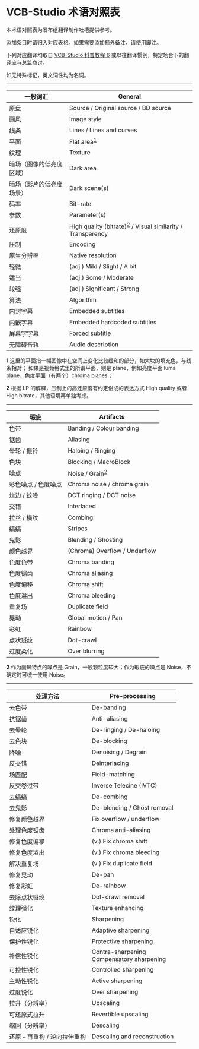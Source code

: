 # VCB-Studio 术语对照表

本术语对照表为发布组翻译制作吐槽提供参考。

添加条目时请归入对应表格。如果需要添加额外备注，请使用脚注。

下列对应翻译均取自 [VCB-Studio 科普教程 6]( https://vcb-s.com/archives/4738 ) 或以往翻译惯例，特定场合下的翻译应与总监商讨。

如无特殊标记，英文词性均为名词。

------

| 一般词汇           | General                         |
| ------------------ | ------------------------------- |
| 原盘               | Source / Original source / BD source                 |
| 画风               | Image style                     |
| 线条               | Lines / Lines and curves                 |
| 平面               | Flat area<sup name="a1">[1](#f1)</sup>          |
| 纹理               | Texture                         |
| 暗场（图像的低亮度区域）| Dark area                       |
| 暗场（影片的低亮度场景）| Dark scene(s)                       |
| 码率               | Bit-rate                        |
| 参数               | Parameter(s)                      |
| 还原度             | High quality (bitrate)<sup name="a2">[2](#f2)</sup>   / Visual similarity / Transparency               |
| 压制               | Encoding                        |
| 原生分辨率         | Native resolution               |
| 轻微               | (adj.) Mild / Slight / A bit   |
| 适当               | (adj.) Some / Moderate         |
| 较强               | (adj.) Significant / Strong    |
| 算法               | Algorithm                       |
| 内封字幕             | Embedded subtitles                       |
| 内嵌字幕             | Embedded hardcoded subtitles                       | 
| 屏幕字字幕               | Forced subtitle                       |
| 无障碍音轨               | Audio description                       |

<b name="f1">1</b> 这里的平面指一幅图像中在空间上变化比较缓和的部分，如大块的填充色，与线条相对；
如果是视频格式里的所谓平面，则是 plane，例如亮度平面 luma plane，色度平面（有两个）chroma planes；

<b name="f2">2</b> 根据 LP 的解释，压制上的高还原度有约定俗成的表达方式 High quality 或者 High bitrate，其他语境再单独考虑。

------

| 瑕疵                | Artifacts                     |
| ------------------- | ----------------------------- |
| 色带                | Banding / Colour banding      |
| 锯齿                | Aliasing                      |
| 晕轮 / 振铃         | Haloing / Ringing             |
| 色块                | Blocking / MacroBlock         |
| 噪点                | Noise / Grain<sup name="a1">[2](#f2)</sup>|
| 彩色噪点 / 色度噪点 | Chroma noise / chroma grain    |
| 烂边 / 蚊噪         | DCT ringing  / DCT noise      |
| 交错                | Interlaced                    |
| 拉丝 / 横纹         | Combing                       |
| 缟缟                | Stripes                       |
| 鬼影                | Blending / Ghosting           |
| 颜色越界            | (Chroma) Overflow / Underflow |
| 色度色带            | Chroma banding                |
| 色度锯齿            | Chroma aliasing               |
| 色度偏移            | Chroma shift                  |
| 色度溢出            | Chroma bleeding               |
| 重复场              | Duplicate field               |
| 晃动                | Global motion / Pan           |
| 彩虹                | Rainbow                       |
| 点状斑纹            | Dot-crawl                     |
| 过度柔化            | Over blurring                 |

<b name="f2">2</b> 作为画风特点的噪点是 Grain，一般颗粒度较大；作为瑕疵的噪点是 Noise，不确定时可统一使用 Noise。

------

| 处理方法       | Pre-processing                                 |
| -------------- | ---------------------------------------------- |
| 去色带         | De-banding                                     |
| 抗锯齿         | Anti-aliasing                                  |
| 去晕轮         | De-ringing / De-haloing                        |
| 去色块         | De-blocking                                    |
| 降噪           | Denoising / Degrain                          |
| 反交错         | Deinterlacing                                 |
| 场匹配         | Field-matching                                 |
| 反交卷过带     | Inverse Telecine (IVTC)                        |
| 去缟缟         | De-combing                                     |
| 去鬼影         | De-blending / Ghost removal                    |
| 修复颜色越界   | Fix overflow / underflow                       |
| 处理色度锯齿   | Chroma anti-aliasing                           |
| 修复色度偏移   | (v.) Fix chroma shift                          |
| 修复色度溢出   | (v.) Fix chroma bleeding                       |
| 解决重复场     | (v.) Fix duplicate field                       |
| 修复晃动       | De-pan                                         |
| 修复彩虹       | De-rainbow                                     |
| 去除点状斑纹   | Dot-crawl removal                              |
| 纹理强化       | Texture enhancing                              |
| 锐化           | Sharpening                                     |
| 自适应锐化     | Adaptive sharpening                            |
| 保护性锐化     | Protective sharpening                          |
| 补偿性锐化     | Contra-sharpening<br />Compensatory sharpening |
| 可控性锐化     | Controlled sharpening                          |
| 主动性锐化     | Active sharpening                              |
| 过度锐化       | Over sharpening                                |
| 拉升（分辨率） | Upscaling                                      |
| 可还原式拉升   | Revertible upscaling                           |
| 缩回（分辨率） | Descaling                                      |
| 还原 – 再重构 / 逆向拉伸重构  | Descaling and reconstruction                   |
